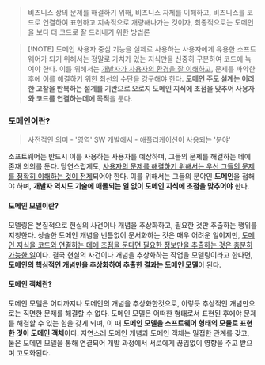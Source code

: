 > 비즈니스 상의 문제를 해결하기 위해, 비즈니스 자체를 이해하고,
> 비즈니스를 코드로 연결하여 표현하고 지속적으로 개량해나가는 것이자, 
> 최종적으로는 도메인을 보다 더 코드로 잘 드러내기 위한 방법론

> [!NOTE] 도메인 사용자 중심
> 기능을 실제로 사용하는 사용자에게 유용한 소프트웨어가 되기 위해서는 정말로 가치가 있는 지식만을 신중히 구분하여 코드에 녹여야 한다. 이를 위해서는 <u>개발자가 사용자의 환경을 잘 이해하고</u>, 문제를 파악한 후에 이를 해결하기 위한 최선의 수단을 강구해야 한다. **도메인 주도 설계는 이러한 고찰을 반복하는 설계를 기반으로 오로지 도메인 지식에 초점을 맞추어 사용자와 코드를 연결하는데에 목적**을 둔다.
### 도메인이란?
> 사전적인 의미 - '영역'
> SW 개발에서 - 애플리케이션이 사용되는 '분야'

소프트웨어는  반드시 이를 사용하는 사용자를 예상하며, 그들의 문제를 해결하는 데에 존재 의의를 둔다. 당연스럽게도, <u>사용자의 문제를 해결하기 위해서는 우선 그들의 문제를 정확히 이해하는 것이 전제</u>되어야 한다. 이를 위해서는 그들의 분야인 **도메인**을 접해야 하며, **개발자 역시도 기술에 매몰되는 일 없이 도메인 지식에 초점을 맞추어야** 한다.

#### 도메인 모델이란?
모델링은 본질적으로 현실의 사건이나 개념을 추상화하고, 필요한 것만 추출하는 행위를 지칭한다. 상술한 도메인 개념을 빈틈없이 문서화하는 것은 매우 어려운 일이지만, <u>도메인 지식을 코드와 연결하는 데에 초점을 둔다면 필요한 정보만을 추출하는 것은 충분히 가능한 일</u>이다.
결국 현실의 사건이나 개념을 추상화하는 작업을 모델링이라고 한다면, **도메인의 핵심적인 개념만을 추상화하여 추출한 결과는 도메인 모델**이 된다.

#### 도메인 객체란?
도메인 모델은 어디까지나 도메인의 개념을 추상화한것으로, 이렇듯 추상적인 개념만으로는 직면한 문제를 해결할 수 없다.
도메인 모델은 어떠한 형태로서 표현된 후에야 문제를 해결할 수 있는 힘을 갖게 되며, 이 때 **도메인 모델을 소프트웨어 형태의 모듈로 표현한 것이 도메인 객체**이다.
자연스레 도메인 개념과 도메인 객체는 밀접한 관계를 갖고, 둘은 도메인 모델을 통해 연결되어 개발 과정에서 서로에게 끊임없이 영향을 주고 받으며 고도화된다.